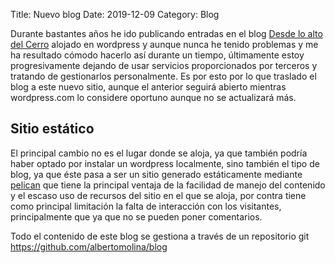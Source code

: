 Title: Nuevo blog
Date: 2019-12-09
Category: Blog

Durante bastantes años he ido publicando entradas en el blog
[Desde lo alto del Cerro](https://albertomolina.wordpress.com/)
alojado en wordpress y aunque nunca he tenido problemas y me ha
resultado cómodo hacerlo así durante un tiempo, últimamente estoy
progresivamente dejando de usar servicios proporcionados por terceros
y tratando de gestionarlos personalmente.
Es por esto por lo que traslado el blog a este nuevo sitio, aunque el
anterior seguirá abierto mientras wordpress.com lo considere
oportuno aunque no se actualizará más.
## Sitio estático
El principal cambio no es el lugar donde se aloja, ya que también
podría haber optado por instalar un wordpress localmente, sino también
el tipo de blog, ya que éste pasa a ser un sitio generado
estáticamente mediante [pelican](https://getpelican.com/) que tiene la
principal ventaja de la facilidad de manejo del contenido y el escaso
uso de recursos del sitio en el que se aloja, por contra tiene como
principal limitación la falta de interacción con los visitantes,
principalmente que ya que no se pueden poner comentarios.

Todo el contenido de este blog se gestiona a través de un repositorio
git <https://github.com/albertomolina/blog>
